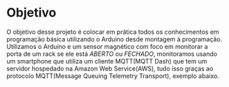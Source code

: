 #  Objetivo
O objetivo desse projeto é colocar em prática todos os conhecimentos em programação básica utilizando o Arduino desde montagem à programação. Utilizamos o Arduino e um sensor magnético com foco em monitorar a porta de um rack se ele está *ABERTO* ou *FECHADO*, monitoramos usando um smartphone que utiliza um cliente MQTT(MQTT Dash) que tem um servidor hospedado na Amazon Web Service(AWS), tudo isso graças ao protocolo MQTT(Message Queuing Telemetry Transport), exemplo abaixo.


